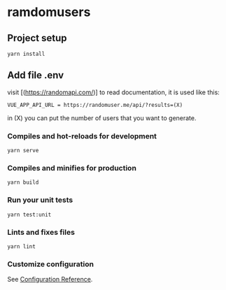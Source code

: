 # ramdomusers

## Project setup
```
yarn install
```

## Add file .env
visit [(https://randomapi.com/)] to read documentation, it is used like this:
```
VUE_APP_API_URL = https://randomuser.me/api/?results=(X)
```
in (X) you can put the number of users that you want to generate.

### Compiles and hot-reloads for development
```
yarn serve
```

### Compiles and minifies for production
```
yarn build
```

### Run your unit tests
```
yarn test:unit
```

### Lints and fixes files
```
yarn lint
```

### Customize configuration
See [Configuration Reference](https://cli.vuejs.org/config/).
